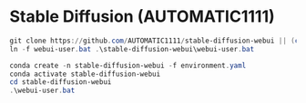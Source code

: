 # Stable Diffusion (AUTOMATIC1111)

```powershell
git clone https://github.com/AUTOMATIC1111/stable-diffusion-webui || (cd .\FlexGen && git pull)
ln -f webui-user.bat .\stable-diffusion-webui\webui-user.bat

conda create -n stable-diffusion-webui -f environment.yaml
conda activate stable-diffusion-webui
cd stable-diffusion-webui
.\webui-user.bat
```
